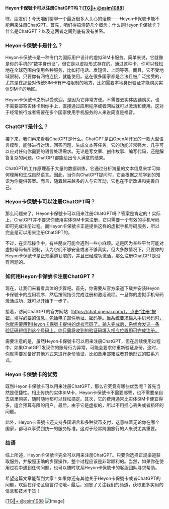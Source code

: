 **Heyon卡保號卡可以注册ChatGPT吗？[[TG💪+ @esim1088](https://t.me/s/esim1088)]**

嘿，朋友们！今天咱们聊聊一个最近很多人关心的话题——Heyon卡保號卡能不能用来注册ChatGPT。首先，咱们得搞清楚几个概念：什么是Heyon卡保號卡？什么是ChatGPT？以及这两者之间到底有没有关系。

### Heyon卡保號卡是什么？

Heyon卡保號卡是一种专门为国际用户设计的虚拟SIM卡服务。简单来说，它就像是你的手机的“数字身份证”，但它是以虚拟形式存在的。通过这种卡，你可以轻松地在全球范围内使用各种服务，比如打电话、发短信、上网等等。而且，它不受地域限制，只要你有网络连接，就能使用。这在很多国家都是合法且被广泛接受的，尤其是在那些对传统SIM卡有严格限制的地方，比如需要本地身份验证才能购买实体SIM卡的地区。

Heyon卡保號卡之所以受欢迎，是因为它非常方便。不需要去实体店铺购买，也不需要邮寄实体卡到你手上，直接通过应用程序或者网站就可以激活和使用。这对于经常旅行或者需要在多个国家使用手机服务的人来说简直是福音。

### ChatGPT是什么？

接下来，我们再来看看ChatGPT是什么。ChatGPT是由OpenAI开发的一款大型语言模型，能够进行对话、回答问题、生成文本等任务。它的功能非常强大，几乎可以应对任何你需要的语言处理需求。无论是写文章、创作故事、编写代码，还是解答复杂的问题，ChatGPT都能给出令人满意的结果。

ChatGPT的工作原理基于大量的数据训练，它通过分析海量的文本信息来学习如何理解和生成自然语言。因此，当你向ChatGPT提问时，它会根据之前学到的知识为你提供答案。而且，随着越来越多的人与它互动，它也在不断改进和完善自己。

### Heyon卡保號卡可以注册ChatGPT吗？

那么问题来了，Heyon卡保號卡可以用来注册ChatGPT吗？答案是肯定的！实际上，ChatGPT并不要求你使用实体SIM卡来注册，它只需要一个有效的手机号码即可完成注册过程。而Heyon卡保號卡正是提供这样的虚拟手机号码服务，所以完全是可以用来注册ChatGPT的。

不过，在实际操作中，有些朋友可能会遇到一些小麻烦。这是因为某些平台可能对虚拟号码有所限制，认为它们不够安全或者不够真实。但大多数情况下，只要你的Heyon卡保號卡是正规渠道获取的，并且已经成功激活，那么注册ChatGPT是没有问题的。

### 如何用Heyon卡保號卡注册ChatGPT？

现在，让我们来看看具体的步骤吧。首先，你需要从官方渠道下载并安装Heyon卡保號卡的应用程序，然后按照指引完成注册和激活流程。一旦你的虚拟手机号码激活成功，就可以开始下一步了。

接着，访问ChatGPT的官方网站（https://chat.openai.com/），点击“注册”按钮，填写必要的信息，包括电子邮件地址、密码等。当系统要求输入手机号码时，你就需要用到Heyon卡保號卡提供的虚拟号码了。输入完成后，系统会发送一条验证码短信到这个号码上，你只需将收到的验证码填入相应位置即可完成注册。

需要注意的是，虽然Heyon卡保號卡可以用来注册ChatGPT，但在后续使用过程中，如果ChatGPT发现你的账号行为异常，可能会要求你重新验证身份。这时，你就需要准备好其他方式来进行身份验证，比如备用邮箱或者其他形式的联系方式。

### Heyon卡保號卡的优势

既然Heyon卡保號卡可以用来注册ChatGPT，那么它究竟有哪些优势呢？首先当然是便捷性。相比传统的实体SIM卡，Heyon卡保號卡不需要邮寄，也不需要亲自去店里购买，随时随地都可以轻松搞定。其次，它的费用通常比实体SIM卡便宜得多，适合预算有限的用户。最后，由于它是虚拟的，所以不用担心丢失或者损坏的问题。

此外，Heyon卡保號卡还支持多国语言和多种货币支付，这意味着无论你在哪个国家，都可以享受到统一的服务标准。这对于经常跨国旅行的人来说尤其重要。

### 结语

综上所述，Heyon卡保號卡完全可以用来注册ChatGPT。只要你选择正规渠道获取服务，并按照正确的步骤操作，整个过程应该是非常顺利的。当然，如果你在使用过程中遇到任何问题，也可以随时联系Heyon卡保號卡的客服团队寻求帮助。

希望这篇文章能帮到大家！如果你还有其他关于Heyon卡保號卡或者ChatGPT的问题，欢迎在评论区留言讨论哦~ 最后，别忘了关注我们的频道，获取更多实用的信息和技术干货！

[[TG💪+ @esim1088](https://t.me/s/esim1088) ![Image](https://i.postimg.cc/4NQfJmqS/Snipaste-2025-05-13-00-14-12.png)]